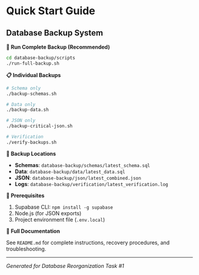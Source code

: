 # Quick Start Guide
## Database Backup System

**🚀 Run Complete Backup (Recommended)**

```bash
cd database-backup/scripts
./run-full-backup.sh
```

**📋 Individual Backups**

```bash
# Schema only
./backup-schemas.sh

# Data only
./backup-data.sh

# JSON only
./backup-critical-json.sh

# Verification
./verify-backups.sh
```

**📁 Backup Locations**

- **Schemas**: `database-backup/schemas/latest_schema.sql`
- **Data**: `database-backup/data/latest_data.sql`
- **JSON**: `database-backup/json/latest_combined.json`
- **Logs**: `database-backup/verification/latest_verification.log`

**🔧 Prerequisites**

1. Supabase CLI: `npm install -g supabase`
2. Node.js (for JSON exports)
3. Project environment file (`.env.local`)

**📖 Full Documentation**

See `README.md` for complete instructions, recovery procedures, and troubleshooting.

---

*Generated for Database Reorganization Task #1*
